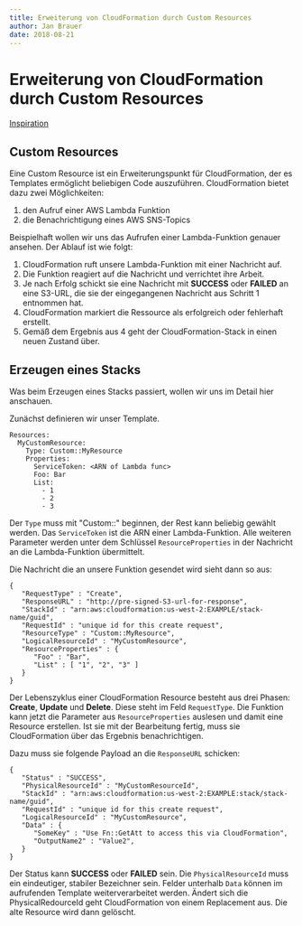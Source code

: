 ```yaml
---
title: Erweiterung von CloudFormation durch Custom Resources
author: Jan Brauer
date: 2018-08-21
---
```


# Erweiterung von CloudFormation durch Custom Resources

[Inspiration](https://aws.amazon.com/de/blogs/mt/multi-account-strategy-using-aws-cloudformation-custom-resources-to-create-amazon-route-53-resources-in-another-account/)

## Custom Resources

Eine Custom Resource ist ein Erweiterungspunkt für CloudFormation, der es Templates ermöglicht beliebigen Code auszuführen.
CloudFormation bietet dazu zwei Möglichkeiten:

1. den Aufruf einer AWS Lambda Funktion
2. die Benachrichtigung eines AWS SNS-Topics

Beispielhaft wollen wir uns das Aufrufen einer Lambda-Funktion genauer ansehen.
Der Ablauf ist wie folgt:

1. CloudFormation ruft unsere Lambda-Funktion mit einer Nachricht auf.
2. Die Funktion reagiert auf die Nachricht und verrichtet ihre Arbeit.
3. Je nach Erfolg schickt sie eine Nachricht mit **SUCCESS** oder **FAILED** an eine S3-URL, die sie der eingegangenen Nachricht aus Schritt 1 entnommen hat.
4. CloudFormation markiert die Ressource als erfolgreich oder fehlerhaft erstellt.
5. Gemäß dem Ergebnis aus 4 geht der CloudFormation-Stack in einen neuen Zustand über.

## Erzeugen eines Stacks

Was beim Erzeugen eines Stacks passiert, wollen wir uns im Detail hier anschauen.

Zunächst definieren wir unser Template.

```
Resources:
  MyCustomResource:
    Type: Custom::MyResource
    Properties:
      ServiceToken: <ARN of Lambda func>
      Foo: Bar
      List:
        - 1
        - 2
        - 3
```

Der `Type` muss mit "Custom::" beginnen, der Rest kann beliebig gewählt werden. Das `ServiceToken` ist die ARN einer Lambda-Funktion. Alle weiteren Parameter werden unter dem Schlüssel `ResourceProperties` in der Nachricht an die Lambda-Funktion übermittelt.

Die Nachricht die an unsere Funktion gesendet wird sieht dann so aus:

```
{
   "RequestType" : "Create",
   "ResponseURL" : "http://pre-signed-S3-url-for-response",
   "StackId" : "arn:aws:cloudformation:us-west-2:EXAMPLE/stack-name/guid",
   "RequestId" : "unique id for this create request",
   "ResourceType" : "Custom::MyResource",
   "LogicalResourceId" : "MyCustomResource",
   "ResourceProperties" : {
      "Foo" : "Bar",
      "List" : [ "1", "2", "3" ]
   }
}
```

Der Lebenszyklus einer CloudFormation Resource besteht aus drei Phasen: **Create**, **Update** und **Delete**. Diese steht im Feld `RequestType`.
Die Funktion kann jetzt die Parameter aus `ResourceProperties` auslesen und damit eine Resource erstellen. Ist sie mit der Bearbeitung fertig, muss sie CloudFormation über das Ergebnis benachrichtigen.

Dazu muss sie folgende Payload an die `ResponseURL` schicken:

```
{
   "Status" : "SUCCESS",
   "PhysicalResourceId" : "MyCustomResourceId",
   "StackId" : "arn:aws:cloudformation:us-west-2:EXAMPLE:stack/stack-name/guid",
   "RequestId" : "unique id for this create request",
   "LogicalResourceId" : "MyCustomResource",
   "Data" : {
      "SomeKey" : "Use Fn::GetAtt to access this via CloudFormation",
      "OutputName2" : "Value2",
   }
}
```

Der Status kann **SUCCESS** oder **FAILED** sein. Die `PhysicalResourceId` muss ein eindeutiger, stabiler Bezeichner sein. Felder unterhalb `Data` können im aufrufenden Template weiterverarbeitet werden. Ändert sich die PhysicalRedourceId geht CloudFormation von einem Replacement aus. Die alte Resource wird dann gelöscht.

